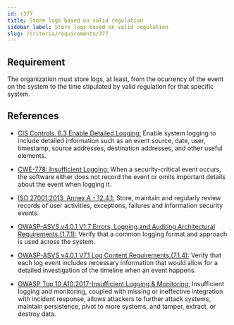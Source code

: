 ```yaml
---
id: r377
title: Store logs based on valid regulation
sidebar_label: Store logs based on valid regulation
slug: /criteria/requirements/377
---
```


## Requirement

The organization must store logs,
at least,
from the ocurrency of the event on the system
to the time stipulated by valid regulation
for that specific system.

## References

- [CIS Controls. 6.3 Enable Detailed Logging:](https://www.cisecurity.org/controls/)
Enable system logging
to include detailed information
such as an event source,
date, user, timestamp,
source addresses, destination addresses,
and other useful elements.

- [CWE-778: Insufficient Logging:](https://cwe.mitre.org/data/definitions/778.html)
When a security-critical event occurs,
the software either does not record the event
or omits important details
about the event when logging it. 

- [ISO 27001:2013. Annex A - 12.4.1:](https://www.iso.org/obp/ui/#iso:std:54534:en)
Store, maintain
and regularly review records
of user activities,
exceptions, failures
and information security events.

- [OWASP-ASVS v4.0.1 V1.7 Errors, Logging and Auditing Architectural Requirements.(1.7.1):](https://owasp.org/www-pdf-archive/OWASP_Application_Security_Verification_Standard_4.0-en.pdf)
Verify that a common logging format
and approach is used across the system.

- [OWASP-ASVS v4.0.1 V7.1 Log Content Requirements.(7.1.4):](https://owasp.org/www-pdf-archive/OWASP_Application_Security_Verification_Standard_4.0-en.pdf)
Verify that each log event
includes necessary information
that would allow for a detailed investigation
of the timeline
when an event happens.

- [OWASP Top 10 A10:2017-Insufficient Logging & Monitoring:](https://owasp.org/www-project-top-ten/2017/A10_2017-Insufficient_Logging%2526Monitoring)
Insufficient logging and monitoring,
coupled with missing
or ineffective integration
with incident response,
allows attackers to further attack systems,
maintain persistence,
pivot to more systems,
and tamper, extract,
or destroy data.
